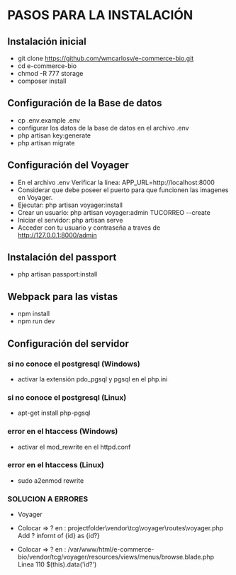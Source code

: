 # PASOS PARA LA INSTALACIÓN

## Instalación inicial
* git clone https://github.com/wmcarlosv/e-commerce-bio.git
* cd e-commerce-bio
* chmod -R 777 storage
* composer install

## Configuración de la Base de datos
* cp .env.example .env
* configurar los datos de la base de datos en el archivo .env
* php artisan key:generate
* php artisan migrate

## Configuración del Voyager
* En el archivo .env Verificar la linea: APP_URL=http://localhost:8000 
* Considerar que debe poseer el puerto para que funcionen las imagenes en Voyager.
* Ejecutar: php artisan voyager:install
* Crear un usuario: php artisan voyager:admin TUCORREO --create
* Iniciar el servidor: php artisan serve
* Acceder con tu usuario y contraseña a traves de http://127.0.0.1:8000/admin

## Instalación del passport
* php artisan passport:install

## Webpack para las vistas
* npm install
* npm run dev

## Configuración del servidor

### si no conoce el postgresql (Windows)
* activar la extensión pdo_pgsql y pgsql en el php.ini

### si no conoce el postgresql (Linux)
* apt-get install php-pgsql

### error en el htaccess (Windows)
* activar el mod_rewrite en el httpd.conf

### error en el htaccess (Linux)
* sudo a2enmod rewrite

### SOLUCION A ERRORES

* Voyager

* Colocar => ? en :
projectfolder\vendor\tcg\voyager\routes\voyager.php
Add ? infornt of {id} as {id?} 

* Colocar => ? en :
/var/www/html/e-commerce-bio/vendor/tcg/voyager/resources/views/menus/browse.blade.php  Linea 110
$(this).data('id?')